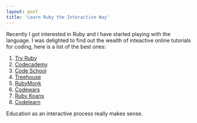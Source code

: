 ```yaml
---
layout: post
title: 'Learn Ruby the Interactive Way'
---
```


Recently I got interested in Ruby and I have started playing with the language. I was delighted to find out the wealth of inteactive online tutorials for coding, here is a list of the best ones:

1. [Try Ruby](http://tryruby.org/)
2. [Codecademy](http://www.codecademy.com/tracks/ruby)
3. [Code School](https://www.codeschool.com/paths/ruby)
4. [Treehouse](http://teamtreehouse.com/tracks/rails-development)
5. [RubyMonk](https://rubymonk.com/)
6. [Codewars](http://www.codewars.com/)
7. [Ruby Koans](http://koans.heroku.com/en)
8. [Codelearn](http://www.codelearn.org/)

Education as an interactive process really makes sense.